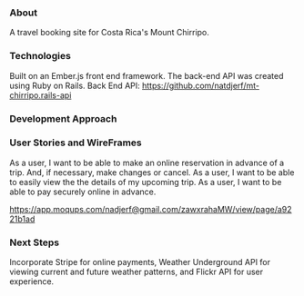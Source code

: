 
### About ###

A travel booking site for Costa Rica's Mount Chirripo.

### Technologies ###

Built on an Ember.js front end framework. The back-end API was created using Ruby on Rails.
Back End API: https://github.com/natdjerf/mt-chirripo.rails-api

### Development Approach ###

### User Stories and WireFrames ###

As a user, I want to be able to make an online reservation in advance of a trip. And, if necessary, make changes or cancel.
As a user, I want to be able to easily view the the details of my upcoming trip.
As a user, I want to be able to pay securely online in advance.

https://app.moqups.com/nadjerf@gmail.com/zawxrahaMW/view/page/a9221b1ad

### Next Steps ###

Incorporate Stripe for online payments, Weather Underground API for viewing current and future weather patterns, and Flickr API for user experience.
